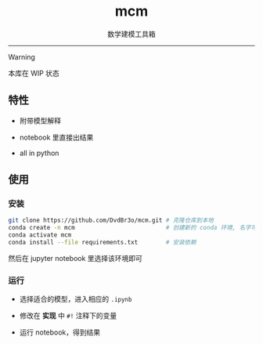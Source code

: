 <h1 align="center">mcm</h1>
<div align="center">数学建模工具箱</div>

---

> [!WARNING]
> 本库在 WIP 状态

## 特性

- 附带模型解释

- notebook 里直接出结果

- all in python

## 使用

### 安装

```bash
git clone https://github.com/DvdBr3o/mcm.git # 克隆仓库到本地
conda create -n mcm                          # 创建新的 conda 环境, 名字可以随意
conda activate mcm
conda install --file requirements.txt        # 安装依赖
```

然后在 jupyter notebook 里选择该环境即可

### 运行

- 选择适合的模型，进入相应的 `.ipynb`

- 修改在 **实现** 中 `#!` 注释下的变量

- 运行 notebook，得到结果
